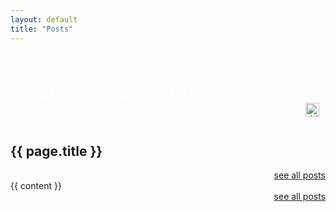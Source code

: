 ```yaml
---
layout: default
title: "Posts"
---
```

<header>
<script type="text/javascript"
  src="https://cdnjs.cloudflare.com/ajax/libs/mathjax/2.7.1/MathJax.js?config=TeX-AMS-MML_HTMLorMML">
</script>
<script>
        MathJax.Hub.Config({
            config: ["MMLorHTML.js"],
            extensions: ["tex2jax.js","TeX/AMSmath.js","TeX/AMSsymbols.js"],
            jax: ["input/TeX"],
            tex2jax: {
                inlineMath: [ ['$','$'], ["\\(","\\)"] ],
                displayMath: [ ['$$','$$'], ["\\[","\\]"] ],
                processEscapes: false
            },
            TeX: {
                TagSide: "right",
                TagIndent: ".8em",
                MultLineWidth: "85%",
                equationNumbers: {
                   autoNumber: "all",
                },
                unicode: {
                   fonts: "STIXGeneral,'Arial Unicode MS'"
                }
            },
            showProcessingMessages: true
        });
</script>
</header>
<div style="background-image:url({{ './img/unsupbanner.jpg' | absolute_url }});font-size:150%;color:white;padding:10px;font-family: Helvetica, Arial, sans-serif;">
<div style="font-size:larger; font-weight:bold;">UNSUPERVISED INTUITION</div>
<div style="font-size:medium;text-align:right"><span>by Carsten Schelp</span> <span><a href="{{ site.linkedin }}"><img alt="LinkedIn" src="{{ './img/linkedinicon.png' | absolute_url }}" style="border:0px;margin:0px;padding:0px;" width="22" height="22" /></a></span></div>
</div>
<h2>{{ page.title }}</h2>
<div style="text-align:right"><a href="{{ site.url }}">see all posts</a></div>
{{ content }}
<div style="text-align:right"><a href="{{ site.url }}">see all posts</a></div>



